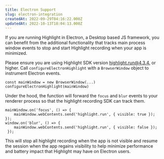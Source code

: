 ```yaml
---
title: Electron Support
slug: electron-integration
createdAt: 2022-09-29T04:16:22.000Z
updatedAt: 2022-10-13T18:04:13.000Z
---
```


If you are running Highlight in Electron, a Desktop based JS framework, you can benefit from the additional functionality that tracks main process window events to stop and start Highlight recording when your app is minimized.

Please ensure you are using Highlight SDK version [highlight.run@4.3.4.](https://www.npmjs.com/package/highlight.run/v/4.3.4) or higher. Call `configureElectronHighlight` with a `BrowserWindow` object to instrument Electron events.

```Text
const mainWindow = new BrowserWindow(...)
configureElectronHighlight(mainWindow)
```

Under the hood, the function will forward the `focus` and `blur` events to your renderer process so that the highlight recording SDK can track them.

```Text
mainWindow.on('focus', () => {
    mainWindow.webContents.send('highlight.run', { visible: true });
});
window.on('blur', () => {
    mainWindow.webContents.send('highlight.run', { visible: false });
 });
```

This will stop all highlight recording when the app is not visible and resume the session when the app regains visibility to help minimize performance and battery impact that Highlight may have on Electron users.
